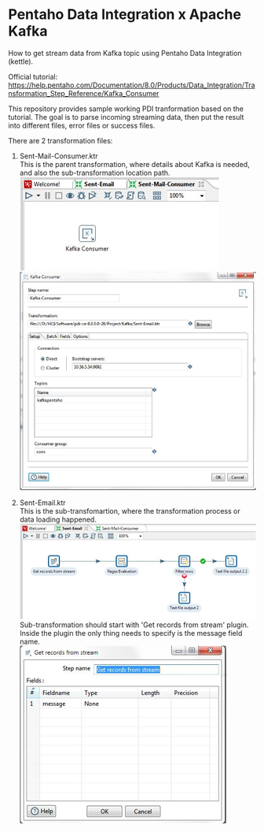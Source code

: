 # Pentaho Data Integration x Apache Kafka

How to get stream data from Kafka topic using Pentaho Data Integration (kettle).

Official tutorial: https://help.pentaho.com/Documentation/8.0/Products/Data_Integration/Transformation_Step_Reference/Kafka_Consumer

This repository provides sample working PDI tranformation based on the tutorial. The goal is to parse incoming streaming data, then put the result into different files, error files or success files.

There are 2 transformation files:
1. Sent-Mail-Consumer.ktr<br>
This is the parent transformation, where details about Kafka is needed, and also the sub-transformation location path.<br>
![Alt text](img/Sent-Mail-Consumer.JPG?raw=true "Sent-Mail-Consumer Transformation") <br>
![Alt text](img/Sent-Mail-Consumer-Details.JPG?raw=true "Detail of Kafka Consumer")

2. Sent-Email.ktr<br>
This is the sub-transfomartion, where the transformation process or data loading happened.<br>
![Alt text](img/Sent-Email.JPG?raw=true "Sent-Email Transformation")
<br>Sub-transformation should start with 'Get records from stream' plugin. Inside the plugin the only thing needs to specify is the message field name.<br>
![Alt text](img/Sent-Email-Stream.JPG?raw=true "Sent-Email Transformation")
